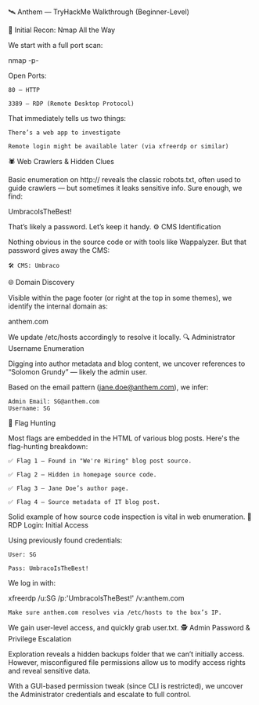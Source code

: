 🛰️ Anthem — TryHackMe Walkthrough (Beginner-Level)

🚀 Initial Recon: Nmap All the Way

We start with a full port scan:

nmap -p- <target-ip>

Open Ports:

    80 – HTTP

    3389 – RDP (Remote Desktop Protocol)

That immediately tells us two things:

    There’s a web app to investigate

    Remote login might be available later (via xfreerdp or similar)

🕷️ Web Crawlers & Hidden Clues

Basic enumeration on http://<target-ip> reveals the classic robots.txt, often used to guide crawlers — but sometimes it leaks sensitive info. Sure enough, we find:

UmbracoIsTheBest!

That’s likely a password. Let’s keep it handy.
⚙️ CMS Identification

Nothing obvious in the source code or with tools like Wappalyzer. But that password gives away the CMS:

    🛠️ CMS: Umbraco

🌐 Domain Discovery

Visible within the page footer (or right at the top in some themes), we identify the internal domain as:

anthem.com

We update /etc/hosts accordingly to resolve it locally.
🔍 Administrator Username Enumeration

Digging into author metadata and blog content, we uncover references to “Solomon Grundy” — likely the admin user.

Based on the email pattern (jane.doe@anthem.com), we infer:

    Admin Email: SG@anthem.com
    Username: SG

🚩 Flag Hunting

Most flags are embedded in the HTML of various blog posts. Here's the flag-hunting breakdown:

    ✅ Flag 1 – Found in "We're Hiring" blog post source.

    ✅ Flag 2 – Hidden in homepage source code.

    ✅ Flag 3 – Jane Doe’s author page.

    ✅ Flag 4 – Source metadata of IT blog post.

Solid example of how source code inspection is vital in web enumeration.
🔑 RDP Login: Initial Access

Using previously found credentials:

    User: SG

    Pass: UmbracoIsTheBest!

We log in with:

xfreerdp /u:SG /p:'UmbracoIsTheBest!' /v:anthem.com

    Make sure anthem.com resolves via /etc/hosts to the box’s IP.

We gain user-level access, and quickly grab user.txt.
🕵️ Admin Password & Privilege Escalation

Exploration reveals a hidden backups folder that we can’t initially access. However, misconfigured file permissions allow us to modify access rights and reveal sensitive data.

With a GUI-based permission tweak (since CLI is restricted), we uncover the Administrator credentials and escalate to full control.
